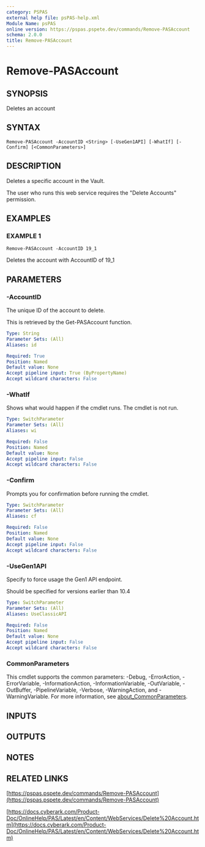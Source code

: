 ```yaml
---
category: PSPAS
external help file: psPAS-help.xml
Module Name: psPAS
online version: https://pspas.pspete.dev/commands/Remove-PASAccount
schema: 2.0.0
title: Remove-PASAccount
---
```


# Remove-PASAccount

## SYNOPSIS
Deletes an account

## SYNTAX

```
Remove-PASAccount -AccountID <String> [-UseGen1API] [-WhatIf] [-Confirm] [<CommonParameters>]
```

## DESCRIPTION
Deletes a specific account in the Vault.

The user who runs this web service requires the "Delete Accounts" permission.

## EXAMPLES

### EXAMPLE 1
```
Remove-PASAccount -AccountID 19_1
```

Deletes the account with AccountID of 19_1

## PARAMETERS

### -AccountID
The unique ID of the account to delete.

This is retrieved by the Get-PASAccount function.

```yaml
Type: String
Parameter Sets: (All)
Aliases: id

Required: True
Position: Named
Default value: None
Accept pipeline input: True (ByPropertyName)
Accept wildcard characters: False
```

### -WhatIf
Shows what would happen if the cmdlet runs.
The cmdlet is not run.

```yaml
Type: SwitchParameter
Parameter Sets: (All)
Aliases: wi

Required: False
Position: Named
Default value: None
Accept pipeline input: False
Accept wildcard characters: False
```

### -Confirm
Prompts you for confirmation before running the cmdlet.

```yaml
Type: SwitchParameter
Parameter Sets: (All)
Aliases: cf

Required: False
Position: Named
Default value: None
Accept pipeline input: False
Accept wildcard characters: False
```

### -UseGen1API
Specify to force usage the Gen1 API endpoint.

Should be specified for versions earlier than 10.4

```yaml
Type: SwitchParameter
Parameter Sets: (All)
Aliases: UseClassicAPI

Required: False
Position: Named
Default value: None
Accept pipeline input: False
Accept wildcard characters: False
```

### CommonParameters
This cmdlet supports the common parameters: -Debug, -ErrorAction, -ErrorVariable, -InformationAction, -InformationVariable, -OutVariable, -OutBuffer, -PipelineVariable, -Verbose, -WarningAction, and -WarningVariable. For more information, see [about_CommonParameters](http://go.microsoft.com/fwlink/?LinkID=113216).

## INPUTS

## OUTPUTS

## NOTES

## RELATED LINKS

[https://pspas.pspete.dev/commands/Remove-PASAccount](https://pspas.pspete.dev/commands/Remove-PASAccount)

[https://docs.cyberark.com/Product-Doc/OnlineHelp/PAS/Latest/en/Content/WebServices/Delete%20Account.htm](https://docs.cyberark.com/Product-Doc/OnlineHelp/PAS/Latest/en/Content/WebServices/Delete%20Account.htm)
